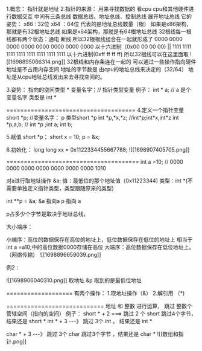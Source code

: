 1.概念：  指针就是地址
2.指针的来源：
		用来寻找数据的
		看cpu
		cpu和其他硬件进行数据交互
		中间有三条总线
		数据总线、地址总线、控制总线
		展开地址总线
		它的姿势：
		x86 :   32位
		x64 ：64位
		代表的是地址总线数量（根）
		如果是x86架构，那就是有32根地址总线
		如果是x64架构，那就是有64根地址总线
32根线每一根线都有两个状态：通电   断线
所以32根根线组合在一起就形成了
0000 0000 0000 0000 0000 0000 0000 0000 以十六进制（0x00 00 00 00)
									||
1111 1111 1111 1111 1111 1111 1111 1111 以十六进制(0xff ff ff ff)
所以32根线可以在这里面取
![[1698895066314.png]]
32根线和内存条连在一起的
可以通过一些操作指向硬件
地址是不占用内存空间
地址的字节数是    由cpu的地址总线来决定的（32/64）
地址是从cpu地址总线发出来去寻找空间的。

3.姿势：
		指向的空间类型 \*  变量名字；// 指针类型变量
				例子：
						int \*  a; // a 是个变量名字  类型是 int \*

=====================================
4.定义一个指针变量
short \*p; //变量名字： p   类型short  \*p
int \*p,\*x,\*z; //int\*p;int\*x,int\*z
int \*p,a,b; // int \*p ;int  a; int b;

5.赋值
short \*p；
short x = 10;
p = &x;

6.初始化：
long long xx = 0x1122334455667788;
![[1698907405705.png]]



======================================
int a =10;
// 0000 0000 0000 0000 0000 0000 0000 1010

对a进行取地址操作
&a; 值：最低位的那个地址值（0x11223344)
	类型：int \*(不需要单独定义指针类型，类型跟随原来的类型)
	
int \**p = &a;
&a 指向a
p 指向 a

p占多少个字节是取决于地址总线，


大小端序：

小端序：高位的数据保存在高位的地址上，低位数据保存在低位的地址上
相当于int a =a10;中的高位数据0000存储在高位
大端序：高位数据保存在低位地址上。（网络传输）
![[1698896659039.png]]

例2：

![[1698906040310.png]]
取地址 &p 取到的是最低位地址 

===================
有两个操作：
1.取地址操作（&）
2.解引用  （\*)

============================
地址 和  整数 进行运算， 跳过 整数个 管辖空间（指向的空间） 
	例子：
		short * + 2 ===> 跳过 2 个 short  跳过4个字节，结果还是  short *
	int * + 3 ---》 跳过 3个 int  ， 结果还是 int *
	
char * + 3 ---》 跳过 3个 char  跳过3个字节 ，结果还是 char *
![[数组和指针.png]]
